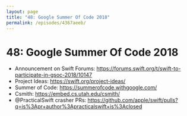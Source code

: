 ```yaml
---
layout: page
title: "48: Google Summer Of Code 2018"
permalink: /episodes/4367aeeb/
---
```


# 48: Google Summer Of Code 2018

- Announcement on Swift Forums: https://forums.swift.org/t/swift-to-participate-in-gsoc-2018/10147
- Project Ideas: https://swift.org/project-ideas/
- Summer of Code: https://summerofcode.withgoogle.com/
- Csmith: https://embed.cs.utah.edu/csmith/
- @PracticalSwift crasher PRs: https://github.com/apple/swift/pulls?q=is%3Apr+author%3Apracticalswift+is%3Aclosed
